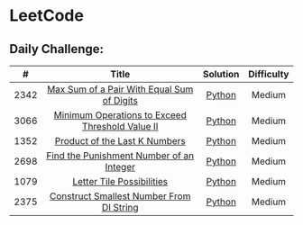 # LeetCode
## Daily Challenge:
| # | Title | Solution | Difficulty |
|:-:|:-----:|:--------:|:----------:|
| 2342 | [Max Sum of a Pair With Equal Sum of Digits](https://leetcode.com/problems/max-sum-of-a-pair-with-equal-sum-of-digits/description/) | [Python](https://github.com/VaidishaMehta/LeetCode/blob/main/Daily%20Challenge/2342_MaxSumOfAPairWithEqualSumOfDigits.py/) | Medium |
| 3066 | [Minimum Operations to Exceed Threshold Value II](https://leetcode.com/problems/minimum-operations-to-exceed-threshold-value-ii/description/) | [Python](https://github.com/VaidishaMehta/LeetCode/blob/main/Daily%20Challenge/3066_MinimumOperationsToExceedThresholdValueII.py) | Medium |
| 1352 | [Product of the Last K Numbers](https://leetcode.com/problems/product-of-the-last-k-numbers/description/) | [Python](https://github.com/VaidishaMehta/LeetCode/blob/main/Daily%20Challenge/1352_ProductOfTheLastKNumbers.py) | Medium |
| 2698 | [Find the Punishment Number of an Integer](https://leetcode.com/problems/find-the-punishment-number-of-an-integer/description/) | [Python](https://github.com/VaidishaMehta/LeetCode/blob/main/Daily%20Challenge/2698_FindThePunishmentNumberOfAnInteger.py) | Medium |
| 1079 | [Letter Tile Possibilities](https://leetcode.com/problems/letter-tile-possibilities/description/) | [Python](https://github.com/VaidishaMehta/LeetCode/blob/main/Daily%20Challenge/1079_LetterTilePossibilities.py) | Medium |
| 2375 | [Construct Smallest Number From DI String](https://leetcode.com/problems/construct-smallest-number-from-di-string/description/) | [Python](https://github.com/VaidishaMehta/LeetCode/blob/main/Daily%20Challenge/2375_ConstructSmallestNumberFromDIString.py) | Medium |